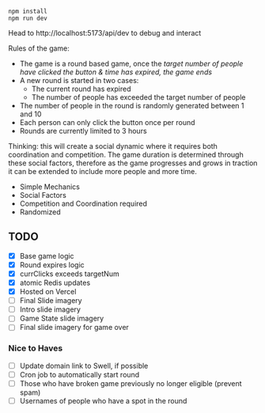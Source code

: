 ```
npm install
npm run dev
```

Head to http://localhost:5173/api/dev to debug and interact

Rules of the game:
- The game is a round based game, once the *target number of people have clicked the button & time has expired, the game ends*
- A new round is started in two cases:
  - The current round has expired
  - The number of people has exceeded the target number of people
- The number of people in the round is randomly generated between 1 and 10
- Each person can only click the button once per round
- Rounds are currently limited to 3 hours

Thinking: this will create a social dynamic where it requires both coordination and competition. The game duration is determined through these social factors, therefore as the game progresses and grows in traction it can be extended to include more people and more time.
- Simple Mechanics
- Social Factors
- Competition and Coordination required
- Randomized

## TODO
- [X] Base game logic
- [X] Round expires logic
- [X] currClicks exceeds targetNum
- [X] atomic Redis updates
- [X] Hosted on Vercel
- [ ] Final Slide imagery
- [ ] Intro slide imagery
- [ ] Game State slide imagery
- [ ] Final slide imagery for game over

### Nice to Haves
- [ ] Update domain link to Swell, if possible
- [ ] Cron job to automatically start round
- [ ] Those who have broken game previously no longer eligible (prevent spam)
- [ ] Usernames of people who have a spot in the round